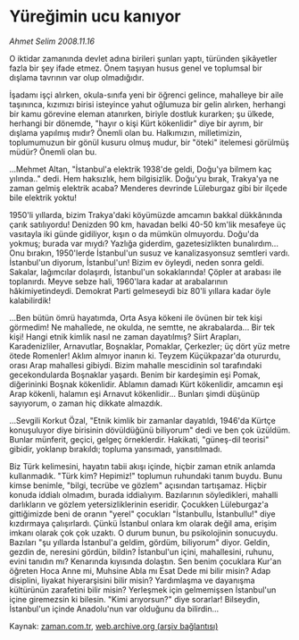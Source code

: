 # Yüreğimin ucu kanıyor

*Ahmet Selim 2008.11.16*

<tr><td class="metin" colspan="2" style="padding-top: 20px; padding-left: 5px; padding-right: 10px;">O iktidar zamanında devlet adına birileri şunları yaptı, türünden şikâyetler fazla bir şey ifade etmez. Önem taşıyan husus genel ve toplumsal bir dışlama tavrının var olup olmadığıdır.</td></tr><tr><td class="metin" colspan="2" style="padding-top: 20px; padding-left: 5px; padding-right: 10px;"><p>İşadamı işçi alırken, okula-sınıfa yeni bir öğrenci gelince, mahalleye bir aile taşınınca, kızımızı birisi isteyince yahut oğlumuza bir gelin alırken, herhangi bir kamu görevine eleman atanırken, biriyle dostluk kurarken; şu ülkede, herhangi bir dönemde, "hayır o kişi Kürt kökenlidir" diye bir ayrım, bir dışlama yapılmış mıdır? Önemli olan bu. Halkımızın, milletimizin, toplumumuzun bir gönül kusuru olmuş mudur, bir "öteki" itelemesi görülmüş müdür? Önemli olan bu.
<p>...Mehmet Altan, "İstanbul'a elektrik 1938'de geldi, Doğu'ya bilmem kaç yılında.." dedi. Hem haksızlık, hem bilgisizlik. Doğu'yu bırak, Trakya'ya ne zaman gelmiş elektrik acaba? Menderes devrinde Lüleburgaz gibi bir ilçede bile elektrik yoktu!
<p>1950'li yıllarda, bizim Trakya'daki köyümüzde amcamın bakkal dükkânında çarık satılıyordu! Denizden 90 km, havadan belki 40-50 km'lik mesafeye üç vasıtayla iki günde gidiliyor, kışın o da mümkün olmuyordu. Doğu'da yokmuş; burada var mıydı? Yazlığa giderdim, gazetesizlikten bunalırdım... Onu bırakın, 1950'lerde İstanbul'un susuz ve kanalizasyonsuz semtleri vardı. İstanbul'un diyorum, İstanbul'un! Bizim ev öyleydi, neden sonra geldi. Sakalar, lağımcılar dolaşırdı, İstanbul'un sokaklarında! Çöpler at arabası ile toplanırdı. Meyve sebze hali, 1960'lara kadar at arabalarının hâkimiyetindeydi. Demokrat Parti gelmeseydi biz 80'li yıllara kadar öyle kalabilirdik!
<p>...Ben bütün ömrü hayatımda, Orta Asya kökeni ile övünen bir tek kişi görmedim! Ne mahallede, ne okulda, ne semtte, ne akrabalarda... Bir tek kişi! Hangi etnik kimlik nasıl ne zaman dayatılmış? Siirt Arapları, Karadenizliler, Arnavutlar, Boşnaklar, Pomaklar, Çerkezler; üç dört yüz metre ötede Romenler! Aklım almıyor inanın ki. Teyzem Küçükpazar'da otururdu, orası Arap mahallesi gibiydi. Bizim mahalle mescidinin sol tarafındaki gecekondularda Boşnaklar yaşardı. Benim bir kardeşimin eşi Pomak, diğerininki Boşnak kökenlidir. Ablamın damadı Kürt kökenlidir, amcamın eşi Arap kökenli, halamın eşi Arnavut kökenlidir... Bunları şimdi düşünüp sayıyorum, o zaman hiç dikkate almazdık. 
<p>...Sevgili Korkut Özal, "Etnik kimlik bir zamanlar dayatıldı, 1946'da Kürtçe konuşuluyor diye birisinin dövüldüğünü biliyorum" dedi ve ben çok üzüldüm. Bunlar münferit, geçici, gelgeç örneklerdir. Hakikati, "güneş-dil teorisi" gibidir, yoklanıp bırakıldı; topluma yansımadı, yansıtılmadı.
<p>Biz Türk kelimesini, hayatın tabii akışı içinde, hiçbir zaman etnik anlamda kullanmadık. "Türk kim? Hepimiz!" toplumun ruhundaki tanım buydu. Bunu kimse benimle, "bilgi, tecrübe ve gözlem" açısından tartışamaz. Hiçbir konuda iddialı olmadım, burada iddialıyım. Bazılarının söyledikleri, mahalli darlıkların ve gözlem yetersizliklerinin eseridir. Çocukken Lüleburgaz'a gittiğimizde beni de oranın "yerel" çocukları "İstanbullu, İstanbullu!" diye kızdırmaya çalışırlardı. Çünkü İstanbul onlara km olarak değil ama, erişim imkanı olarak çok çok uzaktı. O durum bunun, bu psikolojinin sonucuydu. Bazıları "şu yıllarda İstanbul'a geldim, gördüm, biliyorum" diyor. Geldin, gezdin de, neresini gördün, bildin? İstanbul'un içini, mahallesini, ruhunu, evini tanıdın mı? Kenarında kıyısında dolaştın. Sen benim çocuklara Kur'an öğreten Hoca Anne mi, Muhsine Abla mı Esat Dede mi bilir misin? Adap disiplini, liyakat hiyerarşisini bilir misin? Yardımlaşma ve dayanışma kültürünün zarafetini bilir misin? Yerleşmek için gelmemişsen İstanbul'un içine giremezsin ki bilesin. "Kimi arıyorsun?" diye sorarlar! Bilseydin, İstanbul'un içinde Anadolu'nun var olduğunu da bilirdin...<br/></p></p></p></p></p></p></td></tr>

Kaynak: [zaman.com.tr](http://zaman.com.tr/yazar.do?yazino=760790), [web.archive.org (arşiv bağlantısı)](http://web.archive.org/web/20090113224434/http://www.zaman.com.tr:80/yazar.do?yazino=760790)
